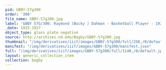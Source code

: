 ```yaml
---
pid: GBBY-57g300
order: '300'
file_name: GBBY-57g300.jpg
label: 'GBBY 57G/300: Raymond (Bucky ) Dahman - Basketball Player - 1925-1927'
_date: 1925-1927
object_type: glass plate negative
source: http://archives.nd.edu/Bagby/GBBY-57g300.jpg
thumbnail: "/img/derivatives/iiif/images/GBBY-57g300/full/250,/0/default.jpg"
manifest: "/img/derivatives/iiif/images/GBBY-57g300/manifest.json"
full: "/img/derivatives/iiif/images/GBBY-57g300/full/1140,/0/default.jpg"
layout: generic_collection_item
collection: bagby
---
```

